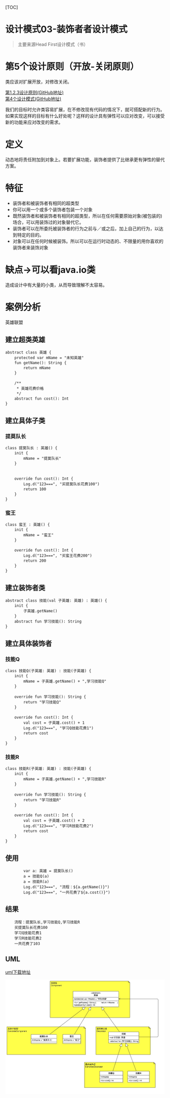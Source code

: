 [TOC]

# 设计模式03-装饰者者设计模式

> 主要来源Head First设计模式（书）  

# 第5个设计原则（开放-关闭原则）
类应该对扩展开放，对修改关闭。  

[第1.2.3设计原则(GitHub地址)](https://github.com/Thor-jelly/DesignPattern/blob/master/%E8%AE%BE%E8%AE%A1%E6%A8%A1%E5%BC%8F01-%E7%AD%96%E7%95%A5%E8%80%85%E8%AE%BE%E8%AE%A1%E6%A8%A1%E5%BC%8F.md)  
[第4个设计模式(GitHub地址)](https://github.com/Thor-jelly/DesignPattern/blob/master/%E8%AE%BE%E8%AE%A1%E6%A8%A1%E5%BC%8F02-%E8%A7%82%E5%AF%9F%E8%80%85%E8%80%85%E8%AE%BE%E8%AE%A1%E6%A8%A1%E5%BC%8F.md)

我们的目标时允许类容易扩展，在不修改现有代码的情况下，就可搭配新的行为。如果实现这样的目标有什么好处呢？这样的设计具有弹性可以应对改变，可以接受新的功能来应对改变的需求。

# 定义
动态地将责任附加到对象上。若要扩展功能，装饰者提供了比继承更有弹性的替代方案。

# 特征

- 装饰者和被装饰者有相同的超类型
- 你可以用一个或多个装饰者包装一个对象
- 既然装饰者和被装饰者有相同的超类型，所以在任何需要原始对象(被包装的)场合，可以用装饰过的对象替代它。
- 装饰者可以在所委托被装饰者的行为之前与／或之后，加上自己的行为，以达到特定的目的。
- 对象可以在任何时候被装饰。所以可以在运行时动态的、不限量的用你喜欢的装饰者来装饰对象

# 缺点->可以看java.io类
造成设计中有大量的小类，从而导致理解不太容易。

# 案例分析
英雄联盟

## 建立超类英雄

```
abstract class 英雄 {
    protected var mName = "未知英雄"
    fun getName(): String {
        return mName
    }

    /**
     * 英雄花费价格
     */
    abstract fun cost(): Int
}
```

## 建立具体子类

### 提莫队长

```
class 提莫队长 : 英雄() {
    init {
        mName = "提莫队长"
    }


    override fun cost(): Int {
        Log.d("123===", "买提莫队长花费100")
        return 100
    }
}
```

### 蛮王

```
class 蛮王 : 英雄() {
    init {
        mName = "蛮王"
    }

    override fun cost(): Int {
        Log.d("123===", "买蛮王花费200")
        return 200
    }
}
```

## 建立装饰者类

```
abstract class 技能(val 子英雄: 英雄) : 英雄() {
    init {
        子英雄.getName()
    }
    abstract fun 学习技能(): String
}
```

## 建立具体装饰者

### 技能Q

```
class 技能Q(子英雄: 英雄) : 技能(子英雄) {
    init {
        mName = 子英雄.getName() + ",学习技能Q"
    }

    override fun 学习技能(): String {
        return "学习技能Q"
    }

    override fun cost(): Int {
        val cost = 子英雄.cost() + 1
        Log.d("123===", "学习Q技能花费1")
        return cost
    }
}
```

### 技能R

```
class 技能R(子英雄: 英雄) : 技能(子英雄) {
    init {
        mName = 子英雄.getName() + ",学习技能R"
    }

    override fun 学习技能(): String {
        return "学习技能R"
    }

    override fun cost(): Int {
        val cost = 子英雄.cost() + 2
        Log.d("123===", "学习R技能花费2")
        return cost
    }
}
```

## 使用

```
        var a: 英雄 = 提莫队长()
        a = 技能Q(a)
        a = 技能R(a)
        Log.d("123===", "流程：${a.getName()}")
        Log.d("123===", "一共花费了${a.cost()}")
```

## 结果

```
    流程：提莫队长,学习技能Q,学习技能R
    买提莫队长花费100
    学习Q技能花费1
    学习R技能花费2
    一共花费了103
```

## UML
[uml下载地址](https://github.com/Thor-jelly/DesignPattern/tree/master/uml)

![装饰者设计模式](https://github.com/Thor-jelly/DesignPattern/blob/master/picture/%E8%A3%85%E9%A5%B0%E8%80%85%E8%AE%BE%E8%AE%A1%E6%A8%A1%E5%BC%8F.jpg)